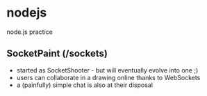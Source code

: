 # nodejs
node.js practice

## SocketPaint (/sockets)

- started as SocketShooter - but will eventually evolve into one ;)
- users can collaborate in a drawing online thanks to WebSockets
- a (painfully) simple chat is also at their disposal
